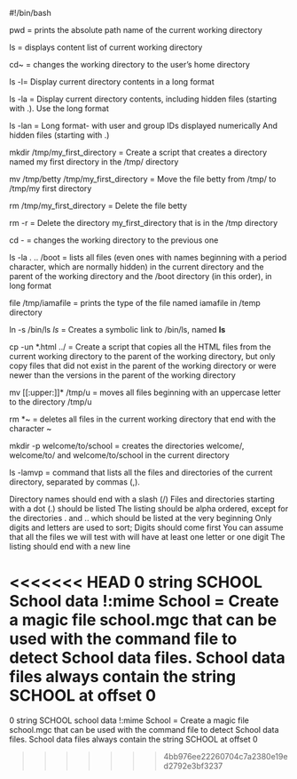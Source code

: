 #!/bin/bash

pwd = prints the absolute path name of the current working directory

ls = displays content list of current working directory

cd~ = changes the working directory to the user’s home directory

ls -l= Display current directory contents in a long format

ls -la = Display current directory contents, including hidden files (starting with .). Use the long format

ls -lan = Long format- with user and group IDs displayed numerically
And hidden files (starting with .)

mkdir /tmp/my_first_directory = Create a script that creates a directory named my first directory in the /tmp/ directory

mv /tmp/betty /tmp/my_first_directory = Move the file betty from /tmp/ to /tmp/my first directory

rm /tmp/my_first_directory = Delete the file betty

rm -r = Delete the directory my_first_directory that is in the /tmp directory

cd - = changes the working directory to the previous one

ls -la . .. /boot = lists all files (even ones with names beginning with a period character, which are normally hidden) in the current directory and the parent of the working directory and the /boot directory (in this order), in long format

file /tmp/iamafile = prints the type of the file named iamafile in /temp directory

ln -s /bin/ls _ls_ = Creates a symbolic link to /bin/ls, named __ls__

cp -un *.html ../ = Create a script that copies all the HTML files from the current working directory to the parent of the working directory, but only copy files that did not exist in the parent of the working directory or were newer than the versions in the parent of the working directory

mv [[:upper:]]* /tmp/u =  moves all files beginning with an uppercase letter to the directory /tmp/u

rm *~ = deletes all files in the current working directory that end with the character ~

mkdir -p welcome/to/school = creates the directories welcome/, welcome/to/ and welcome/to/school in the current directory

ls -lamvp = command that lists all the files and directories of the current directory, separated by commas (,).

Directory names should end with a slash (/)
Files and directories starting with a dot (.) should be listed
The listing should be alpha ordered, except for the directories . and .. which should be listed at the very beginning
Only digits and letters are used to sort; Digits should come first
You can assume that all the files we will test with will have at least one letter or one digit
The listing should end with a new line

<<<<<<< HEAD
0 string SCHOOL School data
!:mime School = Create a magic file school.mgc that can be used with the command file to detect School data files. School data files always contain the string SCHOOL at offset 0
=======
0 string SCHOOL school data  !:mime School = Create a magic file school.mgc that can be used with the command file to detect School data files. School data files always contain the string SCHOOL at offset 0
>>>>>>> 4bb976ee22260704c7a2380e19ed2792e3bf3237
